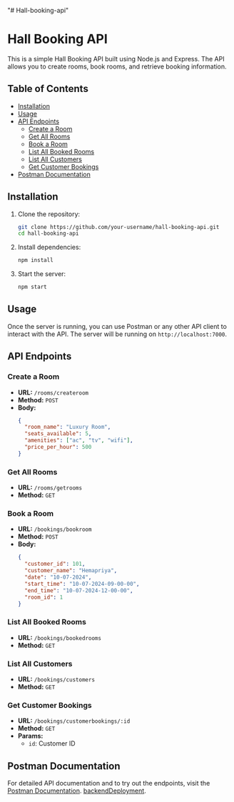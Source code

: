 "# Hall-booking-api" 


# Hall Booking API

This is a simple Hall Booking API built using Node.js and Express. The API allows you to create rooms, book rooms, and retrieve booking information.

## Table of Contents

- [Installation](#installation)
- [Usage](#usage)
- [API Endpoints](#api-endpoints)
  - [Create a Room](#create-a-room)
  - [Get All Rooms](#get-all-rooms)
  - [Book a Room](#book-a-room)
  - [List All Booked Rooms](#list-all-booked-rooms)
  - [List All Customers](#list-all-customers)
  - [Get Customer Bookings](#get-customer-bookings)
- [Postman Documentation](#postman-documentation)

## Installation

1. Clone the repository:

   ```bash
   git clone https://github.com/your-username/hall-booking-api.git
   cd hall-booking-api
   ```

2. Install dependencies:

   ```bash
   npm install
   ```

3. Start the server:

   ```bash
   npm start
   ```

## Usage

Once the server is running, you can use Postman or any other API client to interact with the API. The server will be running on `http://localhost:7000`.

## API Endpoints

### Create a Room

- **URL:** `/rooms/createroom`
- **Method:** `POST`
- **Body:**
  ```json
  {
    "room_name": "Luxury Room",
    "seats_available": 5,
    "amenities": ["ac", "tv", "wifi"],
    "price_per_hour": 500
  }
  ```

### Get All Rooms

- **URL:** `/rooms/getrooms`
- **Method:** `GET`

### Book a Room

- **URL:** `/bookings/bookroom`
- **Method:** `POST`
- **Body:**
  ```json
  {
    "customer_id": 101,
    "customer_name": "Hemapriya",
    "date": "10-07-2024",
    "start_time": "10-07-2024-09-00-00",
    "end_time": "10-07-2024-12-00-00",
    "room_id": 1
  }
  ```

### List All Booked Rooms

- **URL:** `/bookings/bookedrooms`
- **Method:** `GET`

### List All Customers

- **URL:** `/bookings/customers`
- **Method:** `GET`

### Get Customer Bookings

- **URL:** `/bookings/customerbookings/:id`
- **Method:** `GET`
- **Params:**
  - `id`: Customer ID

## Postman Documentation

For detailed API documentation and to try out the endpoints, visit the [Postman Documentation](https://documenter.getpostman.com/view/37178641/2sA3kXDzt5#0b0b6aad-e8d9-42e3-ad13-dcffe4bbad19).
[backendDeployment](https://hall-booking-api-6t15.onrender.com/).

